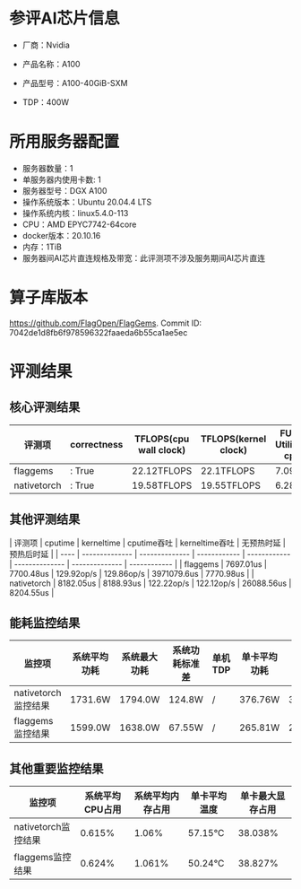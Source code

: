 # 参评AI芯片信息

* 厂商：Nvidia

* 产品名称：A100
* 产品型号：A100-40GiB-SXM
* TDP：400W

# 所用服务器配置

* 服务器数量：1
* 单服务器内使用卡数: 1
* 服务器型号：DGX A100
* 操作系统版本：Ubuntu 20.04.4 LTS
* 操作系统内核：linux5.4.0-113
* CPU：AMD EPYC7742-64core
* docker版本：20.10.16
* 内存：1TiB
* 服务器间AI芯片直连规格及带宽：此评测项不涉及服务期间AI芯片直连

# 算子库版本

https://github.com/FlagOpen/FlagGems. Commit ID: 7042de1d8fb6f978596322faaeda6b55ca1ae5ec

# 评测结果

## 核心评测结果

| 评测项  | correctness | TFLOPS(cpu wall clock) | TFLOPS(kernel clock) | FU(FLOPS Utilization)-cputime | FU-kerneltime |
| ---- | -------------- | -------------- | ------------ | ------ | ----- |
| flaggems | : True    | 22.12TFLOPS       | 22.1TFLOPS        | 7.09% | 7.08% |
| nativetorch | : True    | 19.58TFLOPS      | 19.55TFLOPS      | 6.28%      | 6.26%    |

## 其他评测结果

| 评测项  | cputime | kerneltime | cputime吞吐 | kerneltime吞吐 | 无预热时延 | 预热后时延 |
| ---- | -------------- | -------------- | ------------ | ------------ | -------------- | -------------- | ------------ |
| flaggems | 7697.01us       | 7700.48us        | 129.92op/s | 129.86op/s | 3971079.6us | 7770.98us |
| nativetorch | 8182.05us       | 8188.93us        | 122.22op/s | 122.12op/s | 26088.56us | 8204.55us |

## 能耗监控结果

| 监控项  | 系统平均功耗  | 系统最大功耗  | 系统功耗标准差 | 单机TDP | 单卡平均功耗 | 单卡最大功耗 | 单卡功耗标准差 | 单卡TDP |
| ---- | ------- | ------- | ------- | ----- | ------------ | ------------ | ------------- | ----- |
| nativetorch监控结果 | 1731.6W | 1794.0W | 124.8W   | /     | 376.76W       | 383.0W      | 6.57W        | 400W  |
| flaggems监控结果 | 1599.0W | 1638.0W | 67.55W   | /     | 265.81W       | 272.0W      | 3.74W        | 400W  |

## 其他重要监控结果

| 监控项  | 系统平均CPU占用 | 系统平均内存占用 | 单卡平均温度 | 单卡最大显存占用 |
| ---- | --------- | -------- | ------------ | -------------- |
| nativetorch监控结果 | 0.615%    | 1.06%   | 57.15°C       | 38.038%        |
| flaggems监控结果 | 0.624%    | 1.061%   | 50.24°C       | 38.827%        |
